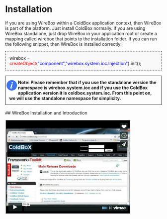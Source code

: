 # Installation

If you are using WireBox within a ColdBox application context, then WireBox is part of the platform. Just install ColdBox normally. If you are using WireBox standalone, just drop WireBox in your application root or create a mapping called wirebox that points to the installation folder. If you can run the following snippet, then WireBox is installed correctly:


<div style="border:1px dashed;background-color:#F9F9F9">
<p style="margin:13px">wirebox = <span style="color:red">createObject</span>(<span style="color:blue">"component","wirebox.system.ioc.Injection"</span>).init();
</p>
</div>
<br>
<div style="border: 1px solid black">
<img src="../images/icon_info.png" width="8%" style="float:left;margin-top:10px"><p style="margin:12px"><b> Note: Please remember that if you use the standalone version the namespace is wirebox.system.ioc and if you use the ColdBox application version it is coldbox.system.ioc. From this point on, we will use the standalone namespace for simplicity.</b></p>
<div style="clear:both"></div>
</div>
<br>
## WireBox Installation and Introduction

<a href="http://f.vimeocdn.com/p/flash/moogaloop/6.0.37/moogaloop.swf?clip_id=20937470&z=1424726458076"><img src="../images/installing_VideoThumbnail.png" width="80%"></a>

